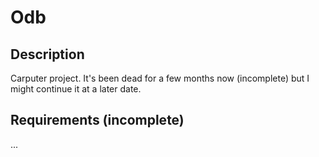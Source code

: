 # Odb

## Description

Carputer project. It's been dead for a few months now (incomplete) but I might continue it at a later date.

## Requirements (incomplete)

...

